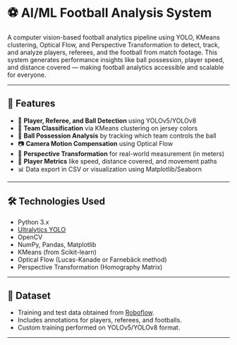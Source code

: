 # ⚽ AI/ML Football Analysis System

A computer vision-based football analytics pipeline using YOLO, KMeans clustering, Optical Flow, and Perspective Transformation to detect, track, and analyze players, referees, and the football from match footage. This system generates performance insights like ball possession, player speed, and distance covered — making football analytics accessible and scalable for everyone.

---

## 📌 Features

- 🎯 **Player, Referee, and Ball Detection** using YOLOv5/YOLOv8  
- 🎽 **Team Classification** via KMeans clustering on jersey colors  
- 🧠 **Ball Possession Analysis** by tracking which team controls the ball  
- 📷 **Camera Motion Compensation** using Optical Flow  
- 📐 **Perspective Transformation** for real-world measurement (in meters)  
- 🚀 **Player Metrics** like speed, distance covered, and movement paths  
- 📊 Data export in CSV or visualization using Matplotlib/Seaborn  

---

## 🛠 Technologies Used

- Python 3.x  
- [Ultralytics YOLO](https://github.com/ultralytics/ultralytics)  
- OpenCV  
- NumPy, Pandas, Matplotlib  
- KMeans (from Scikit-learn)  
- Optical Flow (Lucas-Kanade or Farnebäck method)  
- Perspective Transformation (Homography Matrix)  

---

## 📁 Dataset

- Training and test data obtained from [Roboflow](https://roboflow.com/).  
- Includes annotations for players, referees, and footballs.  
- Custom training performed on YOLOv5/YOLOv8 format.

---
